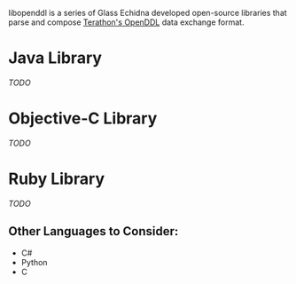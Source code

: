 libopenddl is a series of Glass Echidna developed open-source libraries that parse and compose [Terathon's OpenDDL](http://www.openddl.org) data exchange format.

Java Library
=====
_TODO_

Objective-C Library
=====
_TODO_

Ruby Library
=====
_TODO_


Other Languages to Consider:
-----

  * C#
  * Python
  * C

